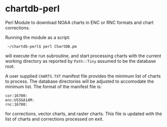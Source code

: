 # chartdb-perl
Perl Module to download NOAA charts in ENC or RNC formats and chart corrections.

Running the module as a script:
```
 ~/chartdb-perl$ perl ChartDB.pm
```
will execute the run subroutine, and start processing charts with the current working directory as reported by `Path::Tiny` assumed to be the database root.

A user supplied `CHARTS.TXT` manifest file provides the minimum list of charts to process. The database directories will be adjusted to accomodate the minimum list. The format of the manifest file is:
```
cor:16700:
enc:US5GA14M:
rnc:16700:
```
for corrections, vector charts, and raster charts. This file is updated with the list of charts and corrections processed on exit.
